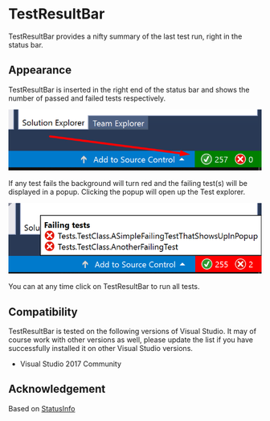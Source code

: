﻿# TestResultBar

TestResultBar provides a nifty summary of the last test run, right in the status bar.

## Appearance

TestResultBar is inserted in the right end of the status bar and shows the number of passed and failed tests respectively.

![Screenshot of passing tests](/Resources/ScreenshotPassingTests.png "Screenshot of passing tests")

If any test fails the background will turn red and the failing test(s) will be displayed in a popup. Clicking the popup will open up the Test explorer.

![Screenshot of failing tests](/Resources/ScreenshotFailingTests.png "Screenshot of failing tests")

You can at any time click on TestResultBar to run all tests.

## Compatibility

TestResultBar is tested on the following versions of Visual Studio. It may of course work with other versions as well, please update the list if you have successfully installed it on other Visual Studio versions.

* Visual Studio 2017 Community

## Acknowledgement

Based on [StatusInfo](https://github.com/lkytal/StatusInfo)
